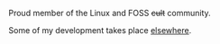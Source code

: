 Proud member of the Linux and FOSS <del>cult</del> community.

Some of my development takes place [elsewhere](https://codeberg.org/Dranoel).
